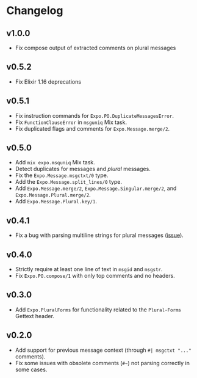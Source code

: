 # Changelog

## v1.0.0

* Fix compose output of extracted comments on plural messages

## v0.5.2

* Fix Elixir 1.16 deprecations

## v0.5.1

* Fix instruction commands for `Expo.PO.DuplicateMessagesError`.
* Fix `FunctionClauseError` in `msguniq` Mix task.
* Fix duplicated flags and comments for `Expo.Message.merge/2`.

## v0.5.0

  * Add `mix expo.msquniq` Mix task.
  * Detect duplicates for messages and *plural* messages.
  * Fix the `Expo.Message.msgctxt/0` type.
  * Add the `Expo.Message.split_lines/0` type.
  * Add `Expo.Message.merge/2`, `Expo.Message.Singular.merge/2`, and `Expo.Message.Plural.merge/2`.
  * Add `Expo.Message.Plural.key/1`.

## v0.4.1

  * Fix a bug with parsing multiline strings for plural messages
    ([issue](https://github.com/elixir-gettext/expo/issues/108)).

## v0.4.0

  * Strictly require at least one line of text in `msgid` and `msgstr`.
  * Fix `Expo.PO.compose/1` with only top comments and no headers.

## v0.3.0

  * Add `Expo.PluralForms` for functionality related to the `Plural-Forms`
    Gettext header.

## v0.2.0

  * Add support for previous message context (through `#| msgctxt "..."`
    comments).
  * Fix some issues with obsolete comments (`#~`) not parsing correctly in some
    cases.
